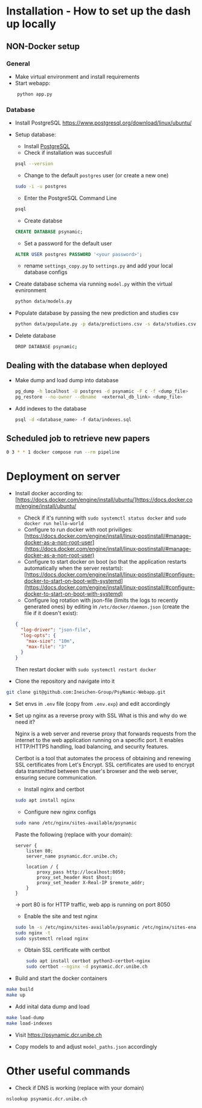 # Installation - How to set up the dash up locally


## NON-Docker setup
### General
* Make virtual environment and install requirements
* Start webapp:
```bash
    python app.py
```

### Database
* Install PostgreSQL
https://www.postgresql.org/download/linux/ubuntu/

* Setup database:
    * Install [PostgreSQL](https://www.postgresql.org/download/)
    * Check if installation was succesfull
    ```bash
    psql --version
    ```
    * Change to the default `postgres` user (or create a new one)
    ```bash
    sudo -i -u postgres
    ```
    * Enter the PostgreSQL Command Line
    ```bash
    psql
    ```
    * Create databse
    ```sql
    CREATE DATABASE psynamic;
    ```
    * Set a password for the default user
    ```sql
    ALTER USER postgres PASSWORD '<your password>';
    ```
    * rename `settings_copy.py` to `settings.py` and add your local database configs

* Create database schema via running `model.py` within the virtual evnironment
    ```bash
    python data/models.py
    ``` 

* Populate database by passing the new prediction and studies csv
    ```bash
    python data/populate.py -p data/predictions.csv -s data/studies.csv
    ```

* Delete database
    ```bash
    DROP DATABASE psynamic;
    ```

## Dealing with the database when deployed

* Make dump and load dump into database
    ```bash
    pg_dump -h localhost -U postgres -d psynamic -F c -f <dump_file>
    pg_restore --no-owner --dbname  <external_db_link> <dump_file>
    ```

* Add indexes to the database
    ```bash
    psql -d <database_name> -f data/indexes.sql
    ```
    
## Scheduled job to retrieve new papers
```bash
0 3 * * 1 docker compose run --rm pipeline
```

# Deployment on server

* Install docker according to: [https://docs.docker.com/engine/install/ubuntu/]https://docs.docker.com/engine/install/ubuntu/

    * Check if it's running with `sudo systemctl status docker` and `sudo docker run hello-world`
    * Configure to run docker with root priviliges: [https://docs.docker.com/engine/install/linux-postinstall/#manage-docker-as-a-non-root-user](https://docs.docker.com/engine/install/linux-postinstall/#manage-docker-as-a-non-root-user)
    * Configure to start docker on boot (so that the application restarts automatically when the server restarts): [https://docs.docker.com/engine/install/linux-postinstall/#configure-docker-to-start-on-boot-with-systemd](https://docs.docker.com/engine/install/linux-postinstall/#configure-docker-to-start-on-boot-with-systemd)
    * Configure log rotation with json-file (limits the logs to recently generated ones) by editing in `/etc/docker/daemon.json` (create the file if it doesn't exist):
    ```json
    {
      "log-driver": "json-file",
      "log-opts": {
        "max-size": "10m",
        "max-file": "3"
      }
    }
    ```
    Then restart docker with `sudo systemctl restart docker`

* Clone the repository and navigate into it
```bash
git clone git@github.com:Ineichen-Group/PsyNamic-Webapp.git
``` 

* Set envs in `.env` file (copy from `.env.exp`) and edit accordingly

* Set up nginx as a reverse proxy with SSL
    What is this and why do we need it?

    Nginx is a web server and reverse proxy that forwards requests from the internet to the web application running on a specific port. It enables HTTP/HTTPS handling, load balancing, and security features.

    Certbot is a tool that automates the process of obtaining and renewing SSL certificates from Let's Encrypt. SSL certificates are used to encrypt data transmitted between the user's browser and the web server, ensuring secure communication.

    
    * Install nginx and certbot
    ```bash
    sudo apt install nginx
    ```

    * Configure new nginx configs
    ```bash
    sudo nano /etc/nginx/sites-available/psynamic
    ```
    Paste the following (replace with your domain):
    ```
    server {
        listen 80;
        server_name psynamic.dcr.unibe.ch;

        location / {
            proxy_pass http://localhost:8050;
            proxy_set_header Host $host;
            proxy_set_header X-Real-IP $remote_addr;
        }
    }
    ```
    -> port 80 is for HTTP traffic, web app is running on port 8050

    * Enable the site and test nginx
    ```bash
    sudo ln -s /etc/nginx/sites-available/psynamic /etc/nginx/sites-enabled/
    sudo nginx -t
    sudo systemctl reload nginx
    ```
    * Obtain SSL certificate with certbot
    ```bash
        sudo apt install certbot python3-certbot-nginx
        sudo certbot --nginx -d psynamic.dcr.unibe.ch
    ```

* Build and start the docker containers
```bash
make build
make up
```

* Add inital data dump and load
```bash
make load-dump
make load-indexes
```

* Visit https://psynamic.dcr.unibe.ch

* Copy models to and adjust `model_paths.json` accordingly

# Other useful commands
* Check if DNS is working (replace with your domain)
```bash
nslookup psynamic.dcr.unibe.ch
``` 
